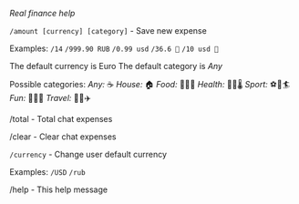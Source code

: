 *Real finance help*
  
  `/amount [currency] [category]` - Save new expense
  
  Examples:
  `/14`
  `/999.90 RUB`
  `/0.99 usd`
  `/36.6 💊`
  `/10 usd 🍕`
  
  The default currency is Euro
  The default category is _Any_
  
  Possible categories:
  _Any:_ ☕️
  _House:_ 🏠
  _Food:_ 🍞🍕🍌
  _Health:_ 💊💉🌡
  _Sport:_ ⚽️🏸🏄
  _Fun:_ 🎉🍺🎸
  _Travel:_ 🚕🚂✈️
  
  /total - Total chat expenses
  
  /clear - Clear chat expenses
  
  `/currency` - Change user default currency
  
  Examples:
  `/USD`
  `/rub`
  
  /help - This help message